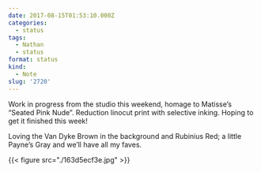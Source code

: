 ```yaml
---
date: 2017-08-15T01:53:10.000Z
categories:
  - status
tags:
  - Nathan
  - status
format: status
kind:
  - Note
slug: '2720'
---
```

Work in progress from the studio this weekend, homage to Matisse’s “Seated Pink
Nude”. Reduction linocut print with selective inking. Hoping to get it finished
this week!

Loving the Van Dyke Brown in the background and Rubinius Red; a little Payne’s
Gray and we’ll have all my faves.

{{< figure src="./163d5ecf3e.jpg" >}}
